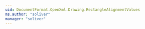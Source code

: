 ```yaml
---
uid: DocumentFormat.OpenXml.Drawing.RectangleAlignmentValues
ms.author: "soliver"
manager: "soliver"
---
```

